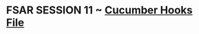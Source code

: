 # FSAR SESSION 11 ~ [Cucumber Hooks File](https://fullstackautomationwithruby.com/Cucumber-Hooks-File)
